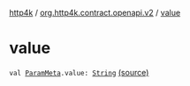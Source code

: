 [http4k](../index.md) / [org.http4k.contract.openapi.v2](index.md) / [value](./value.md)

# value

`val `[`ParamMeta`](../org.http4k.lens/-param-meta/index.md)`.value: `[`String`](https://kotlinlang.org/api/latest/jvm/stdlib/kotlin/-string/index.html) [(source)](https://github.com/http4k/http4k/blob/master/http4k-contract/src/main/kotlin/org/http4k/contract/openapi/v2/extensions.kt#L13)